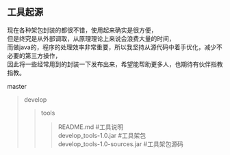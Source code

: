 ## 工具起源
现在各种架包封装的都很不错，使用起来确实是很方便，<br>
但是终究是从外部调取，从原理理论上来说会浪费大量的时间，<br>
而做java的，程序的处理效率非常重要，所以我坚持从源代码中着手优化，减少不必要的第三方操作，<br>
因此将一些经常用到的封装一下发布出来，希望能帮助更多人，也期待有伙伴指教指教。 

master<br>
>develop
>>tools
>>>README.md #工具说明<br>
>>>develop_tools-1.0.jar #工具架包<br>
>>>develop_tools-1.0-sources.jar #工具架包源码
